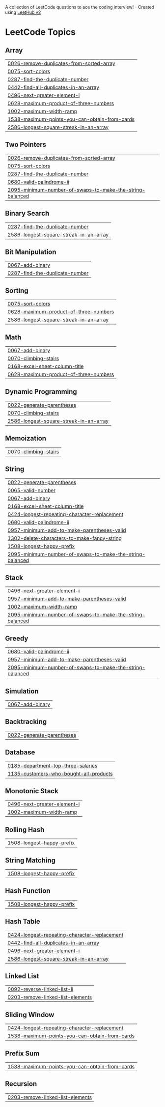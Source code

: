A collection of LeetCode questions to ace the coding interview! - Created using [LeetHub v2](https://github.com/arunbhardwaj/LeetHub-2.0)
<!---LeetCode Topics Start-->
# LeetCode Topics
## Array
|  |
| ------- |
| [0026-remove-duplicates-from-sorted-array](https://github.com/Prats222/CrackYourPlacement/tree/master/0026-remove-duplicates-from-sorted-array) |
| [0075-sort-colors](https://github.com/Prats222/CrackYourPlacement/tree/master/0075-sort-colors) |
| [0287-find-the-duplicate-number](https://github.com/Prats222/CrackYourPlacement/tree/master/0287-find-the-duplicate-number) |
| [0442-find-all-duplicates-in-an-array](https://github.com/Prats222/CrackYourPlacement/tree/master/0442-find-all-duplicates-in-an-array) |
| [0496-next-greater-element-i](https://github.com/Prats222/CrackYourPlacement/tree/master/0496-next-greater-element-i) |
| [0628-maximum-product-of-three-numbers](https://github.com/Prats222/CrackYourPlacement/tree/master/0628-maximum-product-of-three-numbers) |
| [1002-maximum-width-ramp](https://github.com/Prats222/CrackYourPlacement/tree/master/1002-maximum-width-ramp) |
| [1538-maximum-points-you-can-obtain-from-cards](https://github.com/Prats222/CrackYourPlacement/tree/master/1538-maximum-points-you-can-obtain-from-cards) |
| [2586-longest-square-streak-in-an-array](https://github.com/Prats222/CrackYourPlacement/tree/master/2586-longest-square-streak-in-an-array) |
## Two Pointers
|  |
| ------- |
| [0026-remove-duplicates-from-sorted-array](https://github.com/Prats222/CrackYourPlacement/tree/master/0026-remove-duplicates-from-sorted-array) |
| [0075-sort-colors](https://github.com/Prats222/CrackYourPlacement/tree/master/0075-sort-colors) |
| [0287-find-the-duplicate-number](https://github.com/Prats222/CrackYourPlacement/tree/master/0287-find-the-duplicate-number) |
| [0680-valid-palindrome-ii](https://github.com/Prats222/CrackYourPlacement/tree/master/0680-valid-palindrome-ii) |
| [2095-minimum-number-of-swaps-to-make-the-string-balanced](https://github.com/Prats222/CrackYourPlacement/tree/master/2095-minimum-number-of-swaps-to-make-the-string-balanced) |
## Binary Search
|  |
| ------- |
| [0287-find-the-duplicate-number](https://github.com/Prats222/CrackYourPlacement/tree/master/0287-find-the-duplicate-number) |
| [2586-longest-square-streak-in-an-array](https://github.com/Prats222/CrackYourPlacement/tree/master/2586-longest-square-streak-in-an-array) |
## Bit Manipulation
|  |
| ------- |
| [0067-add-binary](https://github.com/Prats222/CrackYourPlacement/tree/master/0067-add-binary) |
| [0287-find-the-duplicate-number](https://github.com/Prats222/CrackYourPlacement/tree/master/0287-find-the-duplicate-number) |
## Sorting
|  |
| ------- |
| [0075-sort-colors](https://github.com/Prats222/CrackYourPlacement/tree/master/0075-sort-colors) |
| [0628-maximum-product-of-three-numbers](https://github.com/Prats222/CrackYourPlacement/tree/master/0628-maximum-product-of-three-numbers) |
| [2586-longest-square-streak-in-an-array](https://github.com/Prats222/CrackYourPlacement/tree/master/2586-longest-square-streak-in-an-array) |
## Math
|  |
| ------- |
| [0067-add-binary](https://github.com/Prats222/CrackYourPlacement/tree/master/0067-add-binary) |
| [0070-climbing-stairs](https://github.com/Prats222/CrackYourPlacement/tree/master/0070-climbing-stairs) |
| [0168-excel-sheet-column-title](https://github.com/Prats222/CrackYourPlacement/tree/master/0168-excel-sheet-column-title) |
| [0628-maximum-product-of-three-numbers](https://github.com/Prats222/CrackYourPlacement/tree/master/0628-maximum-product-of-three-numbers) |
## Dynamic Programming
|  |
| ------- |
| [0022-generate-parentheses](https://github.com/Prats222/CrackYourPlacement/tree/master/0022-generate-parentheses) |
| [0070-climbing-stairs](https://github.com/Prats222/CrackYourPlacement/tree/master/0070-climbing-stairs) |
| [2586-longest-square-streak-in-an-array](https://github.com/Prats222/CrackYourPlacement/tree/master/2586-longest-square-streak-in-an-array) |
## Memoization
|  |
| ------- |
| [0070-climbing-stairs](https://github.com/Prats222/CrackYourPlacement/tree/master/0070-climbing-stairs) |
## String
|  |
| ------- |
| [0022-generate-parentheses](https://github.com/Prats222/CrackYourPlacement/tree/master/0022-generate-parentheses) |
| [0065-valid-number](https://github.com/Prats222/CrackYourPlacement/tree/master/0065-valid-number) |
| [0067-add-binary](https://github.com/Prats222/CrackYourPlacement/tree/master/0067-add-binary) |
| [0168-excel-sheet-column-title](https://github.com/Prats222/CrackYourPlacement/tree/master/0168-excel-sheet-column-title) |
| [0424-longest-repeating-character-replacement](https://github.com/Prats222/CrackYourPlacement/tree/master/0424-longest-repeating-character-replacement) |
| [0680-valid-palindrome-ii](https://github.com/Prats222/CrackYourPlacement/tree/master/0680-valid-palindrome-ii) |
| [0957-minimum-add-to-make-parentheses-valid](https://github.com/Prats222/CrackYourPlacement/tree/master/0957-minimum-add-to-make-parentheses-valid) |
| [1302-delete-characters-to-make-fancy-string](https://github.com/Prats222/CrackYourPlacement/tree/master/1302-delete-characters-to-make-fancy-string) |
| [1508-longest-happy-prefix](https://github.com/Prats222/CrackYourPlacement/tree/master/1508-longest-happy-prefix) |
| [2095-minimum-number-of-swaps-to-make-the-string-balanced](https://github.com/Prats222/CrackYourPlacement/tree/master/2095-minimum-number-of-swaps-to-make-the-string-balanced) |
## Stack
|  |
| ------- |
| [0496-next-greater-element-i](https://github.com/Prats222/CrackYourPlacement/tree/master/0496-next-greater-element-i) |
| [0957-minimum-add-to-make-parentheses-valid](https://github.com/Prats222/CrackYourPlacement/tree/master/0957-minimum-add-to-make-parentheses-valid) |
| [1002-maximum-width-ramp](https://github.com/Prats222/CrackYourPlacement/tree/master/1002-maximum-width-ramp) |
| [2095-minimum-number-of-swaps-to-make-the-string-balanced](https://github.com/Prats222/CrackYourPlacement/tree/master/2095-minimum-number-of-swaps-to-make-the-string-balanced) |
## Greedy
|  |
| ------- |
| [0680-valid-palindrome-ii](https://github.com/Prats222/CrackYourPlacement/tree/master/0680-valid-palindrome-ii) |
| [0957-minimum-add-to-make-parentheses-valid](https://github.com/Prats222/CrackYourPlacement/tree/master/0957-minimum-add-to-make-parentheses-valid) |
| [2095-minimum-number-of-swaps-to-make-the-string-balanced](https://github.com/Prats222/CrackYourPlacement/tree/master/2095-minimum-number-of-swaps-to-make-the-string-balanced) |
## Simulation
|  |
| ------- |
| [0067-add-binary](https://github.com/Prats222/CrackYourPlacement/tree/master/0067-add-binary) |
## Backtracking
|  |
| ------- |
| [0022-generate-parentheses](https://github.com/Prats222/CrackYourPlacement/tree/master/0022-generate-parentheses) |
## Database
|  |
| ------- |
| [0185-department-top-three-salaries](https://github.com/Prats222/CrackYourPlacement/tree/master/0185-department-top-three-salaries) |
| [1135-customers-who-bought-all-products](https://github.com/Prats222/CrackYourPlacement/tree/master/1135-customers-who-bought-all-products) |
## Monotonic Stack
|  |
| ------- |
| [0496-next-greater-element-i](https://github.com/Prats222/CrackYourPlacement/tree/master/0496-next-greater-element-i) |
| [1002-maximum-width-ramp](https://github.com/Prats222/CrackYourPlacement/tree/master/1002-maximum-width-ramp) |
## Rolling Hash
|  |
| ------- |
| [1508-longest-happy-prefix](https://github.com/Prats222/CrackYourPlacement/tree/master/1508-longest-happy-prefix) |
## String Matching
|  |
| ------- |
| [1508-longest-happy-prefix](https://github.com/Prats222/CrackYourPlacement/tree/master/1508-longest-happy-prefix) |
## Hash Function
|  |
| ------- |
| [1508-longest-happy-prefix](https://github.com/Prats222/CrackYourPlacement/tree/master/1508-longest-happy-prefix) |
## Hash Table
|  |
| ------- |
| [0424-longest-repeating-character-replacement](https://github.com/Prats222/CrackYourPlacement/tree/master/0424-longest-repeating-character-replacement) |
| [0442-find-all-duplicates-in-an-array](https://github.com/Prats222/CrackYourPlacement/tree/master/0442-find-all-duplicates-in-an-array) |
| [0496-next-greater-element-i](https://github.com/Prats222/CrackYourPlacement/tree/master/0496-next-greater-element-i) |
| [2586-longest-square-streak-in-an-array](https://github.com/Prats222/CrackYourPlacement/tree/master/2586-longest-square-streak-in-an-array) |
## Linked List
|  |
| ------- |
| [0092-reverse-linked-list-ii](https://github.com/Prats222/CrackYourPlacement/tree/master/0092-reverse-linked-list-ii) |
| [0203-remove-linked-list-elements](https://github.com/Prats222/CrackYourPlacement/tree/master/0203-remove-linked-list-elements) |
## Sliding Window
|  |
| ------- |
| [0424-longest-repeating-character-replacement](https://github.com/Prats222/CrackYourPlacement/tree/master/0424-longest-repeating-character-replacement) |
| [1538-maximum-points-you-can-obtain-from-cards](https://github.com/Prats222/CrackYourPlacement/tree/master/1538-maximum-points-you-can-obtain-from-cards) |
## Prefix Sum
|  |
| ------- |
| [1538-maximum-points-you-can-obtain-from-cards](https://github.com/Prats222/CrackYourPlacement/tree/master/1538-maximum-points-you-can-obtain-from-cards) |
## Recursion
|  |
| ------- |
| [0203-remove-linked-list-elements](https://github.com/Prats222/CrackYourPlacement/tree/master/0203-remove-linked-list-elements) |
<!---LeetCode Topics End-->
